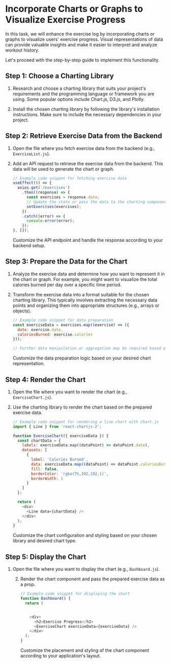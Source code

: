 # Incorporate Charts or Graphs to Visualize Exercise Progress

In this task, we will enhance the exercise log by incorporating charts or graphs to visualize users' exercise progress. Visual representations of data can provide valuable insights and make it easier to interpret and analyze workout history.

Let's proceed with the step-by-step guide to implement this functionality.

## Step 1: Choose a Charting Library

1. Research and choose a charting library that suits your project's requirements and the programming language or framework you are using. Some popular options include Chart.js, D3.js, and Plotly.

2. Install the chosen charting library by following the library's installation instructions. Make sure to include the necessary dependencies in your project.

## Step 2: Retrieve Exercise Data from the Backend

1. Open the file where you fetch exercise data from the backend (e.g., `ExerciseList.js`).

2. Add an API request to retrieve the exercise data from the backend. This data will be used to generate the chart or graph.

   ```javascript
   // Example code snippet for fetching exercise data
   useEffect(() => {
     axios.get('/exercises')
       .then((response) => {
         const exercises = response.data;
         // Update the state or pass the data to the charting component
         setExercises(exercises);
       })
       .catch((error) => {
         console.error(error);
       });
   }, []);
   ```

   Customize the API endpoint and handle the response according to your backend setup.

## Step 3: Prepare the Data for the Chart

1. Analyze the exercise data and determine how you want to represent it in the chart or graph. For example, you might want to visualize the total calories burned per day over a specific time period.

2. Transform the exercise data into a format suitable for the chosen charting library. This typically involves extracting the necessary data points and organizing them into appropriate structures (e.g., arrays or objects).

   ```javascript
   // Example code snippet for data preparation
   const exerciseData = exercises.map((exercise) => ({
     date: exercise.date,
     caloriesBurned: exercise.calories
   }));

   // Further data manipulation or aggregation may be required based on your charting library's requirements
   ```

   Customize the data preparation logic based on your desired chart representation.

## Step 4: Render the Chart

1. Open the file where you want to render the chart (e.g., `ExerciseChart.js`).

2. Use the charting library to render the chart based on the prepared exercise data.

   ```javascript
   // Example code snippet for rendering a line chart with Chart.js
   import { Line } from 'react-chartjs-2';

   function ExerciseChart({ exerciseData }) {
     const chartData = {
       labels: exerciseData.map((dataPoint) => dataPoint.date),
       datasets: [
         {
           label: 'Calories Burned',
           data: exerciseData.map((dataPoint) => dataPoint.caloriesBurned),
           fill: false,
           borderColor: 'rgba(75,192,192,1)',
           borderWidth: 1
         }
       ]
     };

     return (
       <div>
         <Line data={chartData} />
       </div>
     );
   }
   ```

   Customize the chart configuration and styling based on your chosen library and desired chart type.

## Step 5: Display the Chart

1. Open the file where you want to display the chart (e.g., `Dashboard.js`).

   2. Render the chart component and pass the prepared exercise data as a prop.

      ```javascript
      // Example code snippet for displaying the chart
      function Dashboard() {
        return (
      

          <div>
            <h2>Exercise Progress</h2>
            <ExerciseChart exerciseData={exerciseData} />
          </div>
        );
      }
      ```

      Customize the placement and styling of the chart component according to your application's layout.

